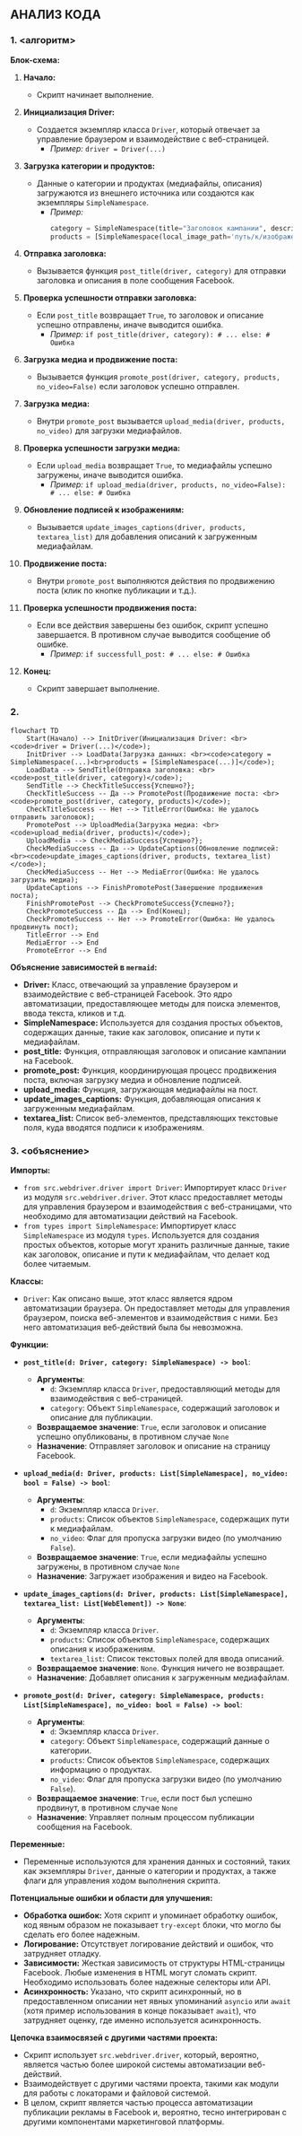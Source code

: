 ## АНАЛИЗ КОДА

### 1. <алгоритм>

**Блок-схема:**

1. **Начало:**
    *   Скрипт начинает выполнение.

2.  **Инициализация Driver:**
    *   Создается экземпляр класса `Driver`, который отвечает за управление браузером и взаимодействие с веб-страницей. 
        *   _Пример:_ `driver = Driver(...)`
    
3.  **Загрузка категории и продуктов:**
    *   Данные о категории и продуктах (медиафайлы, описания) загружаются из внешнего источника или создаются как экземпляры `SimpleNamespace`.
        *   _Пример:_ 
            ```python
            category = SimpleNamespace(title="Заголовок кампании", description="Описание кампании")
            products = [SimpleNamespace(local_image_path='путь/к/изображению.jpg', caption='Описание изображения')]
            ```

4.  **Отправка заголовка:**
    *   Вызывается функция `post_title(driver, category)` для отправки заголовка и описания в поле сообщения Facebook.

5.  **Проверка успешности отправки заголовка:**
    *   Если `post_title` возвращает `True`, то заголовок и описание успешно отправлены, иначе выводится ошибка.
        *   _Пример:_ `if post_title(driver, category): # ... else: # Ошибка`

6.  **Загрузка медиа и продвижение поста:**
    *  Вызывается функция `promote_post(driver, category, products, no_video=False)` если заголовок успешно отправлен.

7.  **Загрузка медиа:**
    *   Внутри `promote_post` вызывается `upload_media(driver, products, no_video)` для загрузки медиафайлов.

8.  **Проверка успешности загрузки медиа:**
    *   Если `upload_media` возвращает `True`, то медиафайлы успешно загружены, иначе выводится ошибка.
        *   _Пример:_ `if upload_media(driver, products, no_video=False): # ... else: # Ошибка`

9.  **Обновление подписей к изображениям:**
    *   Вызывается `update_images_captions(driver, products, textarea_list)` для добавления описаний к загруженным медиафайлам.

10. **Продвижение поста:**
     *   Внутри `promote_post` выполняются действия по продвижению поста (клик по кнопке публикации и т.д.).

11. **Проверка успешности продвижения поста:**
     *  Если все действия завершены без ошибок, скрипт успешно завершается. В противном случае выводится сообщение об ошибке.
          *   _Пример:_ `if successfull_post: # ... else: # Ошибка`
12. **Конец:**
    *   Скрипт завершает выполнение.

### 2. <mermaid>
```mermaid
flowchart TD
    Start(Начало) --> InitDriver(Инициализация Driver: <br><code>driver = Driver(...)</code>);
    InitDriver --> LoadData(Загрузка данных: <br><code>category = SimpleNamespace(...)<br>products = [SimpleNamespace(...)]</code>);
    LoadData --> SendTitle(Отправка заголовка: <br><code>post_title(driver, category)</code>);
    SendTitle --> CheckTitleSuccess{Успешно?};
    CheckTitleSuccess -- Да --> PromotePost(Продвижение поста: <br><code>promote_post(driver, category, products)</code>);
    CheckTitleSuccess -- Нет --> TitleError(Ошибка: Не удалось отправить заголовок);
    PromotePost --> UploadMedia(Загрузка медиа: <br><code>upload_media(driver, products)</code>);
    UploadMedia --> CheckMediaSuccess{Успешно?};
    CheckMediaSuccess -- Да --> UpdateCaptions(Обновление подписей: <br><code>update_images_captions(driver, products, textarea_list)</code>);
    CheckMediaSuccess -- Нет --> MediaError(Ошибка: Не удалось загрузить медиа);
    UpdateCaptions --> FinishPromotePost(Завершение продвижения поста);
    FinishPromotePost --> CheckPromoteSuccess{Успешно?};
    CheckPromoteSuccess -- Да --> End(Конец);
    CheckPromoteSuccess -- Нет --> PromoteError(Ошибка: Не удалось продвинуть пост);
    TitleError --> End
    MediaError --> End
    PromoteError --> End
```

**Объяснение зависимостей в `mermaid`:**

*   **Driver:** Класс, отвечающий за управление браузером и взаимодействие с веб-страницей Facebook. Это ядро автоматизации, предоставляющее методы для поиска элементов, ввода текста, кликов и т.д.
*   **SimpleNamespace:** Используется для создания простых объектов, содержащих данные, такие как заголовок, описание и пути к медиафайлам.
*   **post\_title:** Функция, отправляющая заголовок и описание кампании на Facebook.
*   **promote\_post:** Функция, координирующая процесс продвижения поста, включая загрузку медиа и обновление подписей.
*  **upload\_media:** Функция, загружающая медиафайлы на пост.
*   **update\_images\_captions:** Функция, добавляющая описания к загруженным медиафайлам.
*   **textarea\_list:** Список веб-элементов, представляющих текстовые поля, куда вводятся подписи к изображениям.

### 3. <объяснение>

**Импорты:**

*   `from src.webdriver.driver import Driver`: Импортирует класс `Driver` из модуля `src.webdriver.driver`. Этот класс предоставляет методы для управления браузером и взаимодействия с веб-страницами, что необходимо для автоматизации действий на Facebook.
*   `from types import SimpleNamespace`: Импортирует класс `SimpleNamespace` из модуля `types`. Используется для создания простых объектов, которые могут хранить различные данные, такие как заголовок, описание и пути к медиафайлам, что делает код более читаемым.

**Классы:**

*   `Driver`: Как описано выше, этот класс является ядром автоматизации браузера. Он предоставляет методы для управления браузером, поиска веб-элементов и взаимодействия с ними. Без него автоматизация веб-действий была бы невозможна.

**Функции:**

*   **`post_title(d: Driver, category: SimpleNamespace) -> bool`**:
    *   **Аргументы**:
        *   `d`: Экземпляр класса `Driver`, предоставляющий методы для взаимодействия с веб-страницей.
        *   `category`: Объект `SimpleNamespace`, содержащий заголовок и описание для публикации.
    *   **Возвращаемое значение**: `True`, если заголовок и описание успешно опубликованы, в противном случае `None`
    *   **Назначение**: Отправляет заголовок и описание на страницу Facebook.

*   **`upload_media(d: Driver, products: List[SimpleNamespace], no_video: bool = False) -> bool`**:
    *   **Аргументы**:
        *   `d`: Экземпляр класса `Driver`.
        *   `products`: Список объектов `SimpleNamespace`, содержащих пути к медиафайлам.
        *   `no_video`: Флаг для пропуска загрузки видео (по умолчанию `False`).
    *   **Возвращаемое значение**: `True`, если медиафайлы успешно загружены, в противном случае `None`
    *   **Назначение**: Загружает изображения и видео на Facebook.

*   **`update_images_captions(d: Driver, products: List[SimpleNamespace], textarea_list: List[WebElement]) -> None`**:
    *   **Аргументы**:
        *   `d`: Экземпляр класса `Driver`.
        *   `products`: Список объектов `SimpleNamespace`, содержащих описания к изображениям.
        *   `textarea_list`: Список текстовых полей для ввода описаний.
    *   **Возвращаемое значение**: `None`. Функция ничего не возвращает.
    *   **Назначение**: Добавляет описания к загруженным медиафайлам.

*   **`promote_post(d: Driver, category: SimpleNamespace, products: List[SimpleNamespace], no_video: bool = False) -> bool`**:
    *   **Аргументы**:
        *   `d`: Экземпляр класса `Driver`.
        *   `category`: Объект `SimpleNamespace`, содержащий данные о категории.
        *   `products`: Список объектов `SimpleNamespace`, содержащих информацию о продуктах.
        *  `no_video`: Флаг для пропуска загрузки видео (по умолчанию `False`).
    *   **Возвращаемое значение**: `True`, если пост был успешно продвинут, в противном случае `None`
    *   **Назначение**: Управляет полным процессом публикации сообщения на Facebook.

**Переменные:**

*   Переменные используются для хранения данных и состояний, таких как экземпляры `Driver`, данные о категории и продуктах, а также флаги для управления ходом выполнения скрипта.

**Потенциальные ошибки и области для улучшения:**

*   **Обработка ошибок:** Хотя скрипт и упоминает обработку ошибок, код явным образом не показывает `try-except` блоки, что могло бы сделать его более надежным.
*   **Логирование:** Отсутствует логирование действий и ошибок, что затрудняет отладку.
*   **Зависимости:** Жесткая зависимость от структуры HTML-страницы Facebook. Любые изменения в HTML могут сломать скрипт. Необходимо использовать более надежные селекторы или API.
*   **Асинхронность:** Указано, что скрипт асинхронный, но в предоставленном описании нет явных упоминаний `asyncio` или `await` (хотя пример использования в конце показывает `await`), что затрудняет оценку, где именно используется асинхронность.

**Цепочка взаимосвязей с другими частями проекта:**

*   Скрипт использует `src.webdriver.driver`, который, вероятно, является частью более широкой системы автоматизации веб-действий.
*   Взаимодействует с другими частями проекта, такими как модули для работы с локаторами и файловой системой.
*   В целом, скрипт является частью процесса автоматизации публикации рекламы в Facebook и, вероятно, тесно интегрирован с другими компонентами маркетинговой платформы.